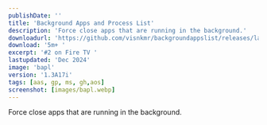 ```yaml
---
publishDate: ''
title: 'Background Apps and Process List'
description: 'Force close apps that are running in the background.'
downloadurl: 'https://github.com/visnkmr/backgroundappslist/releases/latest/download/app-release.apk'
download: '5m+ '
excerpt: '#2 on Fire TV '
lastupdated: 'Dec 2024'
image: 'bapl'
version: '1.3A17i'
tags: [aas, gp, ms, gh,aos]
screenshot: [images/bapl.webp]
---
```


Force close apps that are running in the background.